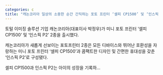 ```yaml
---
categories: c
title: "캐논코리아 일상의 소중한 순간 간직하는 포토 프린터 ‘셀피 CP1500’ 및 ‘인스픽 P2’ 2종 출시"
---
```

토털 이미징 솔루션 기업 캐논코리아(대표이사 박정우)가 미니 포토 프린터 ‘셀피 CP1500’ 및 ‘인스픽 P2’ 2종을 출시했다.

캐논코리아가 새롭게 선보이는 포토프린터 2종은 모든 디바이스와 뛰어난 호환성을 자랑하는 미니 포토 프린터 ‘셀피 CP1500’과 콤팩트한 디자인 및 간편한 휴대성을 갖춘 ‘인스픽 P2’로 구성됐다.

셀피 CP1500과 인스픽 P2는 아이의 성장을 기록하...